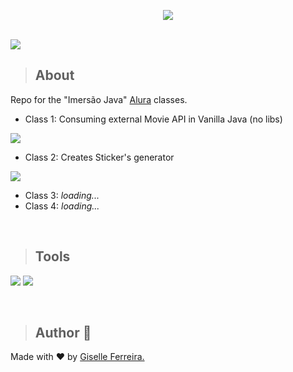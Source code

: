 <p align="center">
<img src="https://i.postimg.cc/bvpGxNBx/image.png" />
</p>

<br/>

<img src="http://img.shields.io/static/v1?label=STATUS&message=EM%20DESENVOLVIMENTO&color=GREEN&style=for-the-badge"/>

<br/>

>## About
Repo for the "Imersão Java" [Alura](https://www.alura.com.br/) classes.
+ Class 1: Consuming external Movie API in Vanilla Java (no libs) 
<img src="https://i.postimg.cc/8PsMfrRW/image.png">

+ Class 2: Creates Sticker's generator
<img src="https://i.postimg.cc/sf03YJmy/image.png">

+ Class 3: <i>loading...</i> 
+ Class 4: <i>loading...</i>

<br/>

>## Tools

<p align="left">
<img src="https://img.shields.io/badge/spring-%236DB33F.svg?style=for-the-badge&logo=spring&logoColor=white" />
<img src="https://img.shields.io/badge/java-%23ED8B00.svg?style=for-the-badge&logo=java&logoColor=white" />
  
</p>

<br/>

>## Author 👋

Made with ❤️ by <a href="https://www.linkedin.com/in/giselleferreiras/" >Giselle Ferreira.</a>

